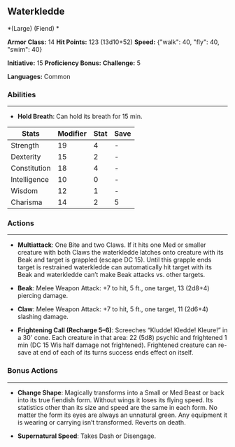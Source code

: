 ## Waterkledde
*(Large) (Fiend) *

**Armor Class:** 14
**Hit Points:** 123 (13d10+52)
**Speed:** {"walk": 40, "fly": 40, "swim": 40}

**Initiative:** 15
**Proficiency Bonus:**
**Challenge:** 5

**Languages:** Common

### Abilities
 --- 
- **Hold Breath**: Can hold its breath for 15 min.



| Stats | Modifier | Stat | Save
| ---- | ---- | ---- | ---- |
| Strength | 19 | 4 | - |
| Dexterity | 15 | 2 | - |
| Constitution | 18 | 4 | - |
| Intelligence | 10 | 0 | - |
| Wisdom | 12 | 1 | - |
| Charisma | 14 | 2 | 5 |

### Actions
 --- 
- **Multiattack**: One Bite and two Claws. If it hits one Med or smaller creature with both Claws the waterkledde latches onto creature with its Beak and target is grappled (escape DC 15). Until this grapple ends target is restrained waterkledde can automatically hit target with its Beak and waterkledde can’t make Beak attacks vs. other targets.

- **Beak**: Melee Weapon Attack: +7 to hit, 5 ft., one target, 13 (2d8+4) piercing damage.

- **Claw**: Melee Weapon Attack: +7 to hit, 5 ft., one target, 11 (2d6+4) slashing damage.

- **Frightening Call (Recharge 5–6)**: Screeches “Kludde! Kledde! Kleure!” in a 30' cone. Each creature in that area: 22 (5d8) psychic and frightened 1 min (DC 15 Wis half damage not frightened). Frightened creature can re-save at end of each of its turns success ends effect on itself.

### Bonus Actions
 --- 
- **Change Shape**: Magically transforms into a Small or Med Beast or back into its true fiendish form. Without wings it loses its flying speed. Its statistics other than its size and speed are the same in each form. No matter the form its eyes are always an unnatural green. Any equipment it is wearing or carrying isn’t transformed. Reverts on death.

- **Supernatural Speed**: Takes Dash or Disengage.

